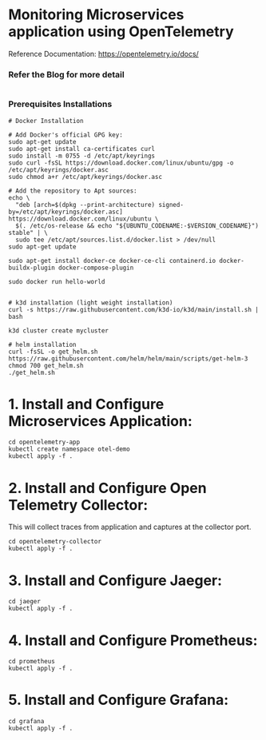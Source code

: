 # Monitoring Microservices application using OpenTelemetry 
Reference Documentation: https://opentelemetry.io/docs/

### Refer the Blog for more detail
```
```

### Prerequisites Installations
```
# Docker Installation

# Add Docker's official GPG key:
sudo apt-get update
sudo apt-get install ca-certificates curl
sudo install -m 0755 -d /etc/apt/keyrings
sudo curl -fsSL https://download.docker.com/linux/ubuntu/gpg -o /etc/apt/keyrings/docker.asc
sudo chmod a+r /etc/apt/keyrings/docker.asc

# Add the repository to Apt sources:
echo \
  "deb [arch=$(dpkg --print-architecture) signed-by=/etc/apt/keyrings/docker.asc] https://download.docker.com/linux/ubuntu \
  $(. /etc/os-release && echo "${UBUNTU_CODENAME:-$VERSION_CODENAME}") stable" | \
  sudo tee /etc/apt/sources.list.d/docker.list > /dev/null
sudo apt-get update

sudo apt-get install docker-ce docker-ce-cli containerd.io docker-buildx-plugin docker-compose-plugin

sudo docker run hello-world


# k3d installation (light weight installation)
curl -s https://raw.githubusercontent.com/k3d-io/k3d/main/install.sh | bash

k3d cluster create mycluster

# helm installation
curl -fsSL -o get_helm.sh https://raw.githubusercontent.com/helm/helm/main/scripts/get-helm-3
chmod 700 get_helm.sh
./get_helm.sh

```

# 1. Install and Configure Microservices Application:  

    cd opentelemetry-app
    kubectl create namespace otel-demo
    kubectl apply -f .

# 2. Install and Configure Open Telemetry Collector:  

This will collect traces from application and captures at the collector port.

    cd opentelemetry-collector
    kubectl apply -f .

# 3. Install and Configure Jaeger:  

    cd jaeger
    kubectl apply -f .

# 4. Install and Configure Prometheus:  

    cd prometheus
    kubectl apply -f .

# 5. Install and Configure Grafana:  

    cd grafana
    kubectl apply -f .
